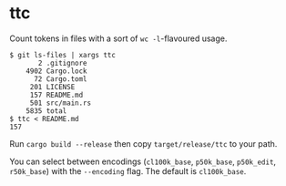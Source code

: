 # ttc

Count tokens in files with a sort of `wc -l`-flavoured usage.

```
$ git ls-files | xargs ttc
       2 .gitignore
    4902 Cargo.lock
      72 Cargo.toml
     201 LICENSE
     157 README.md
     501 src/main.rs
    5835 total
$ ttc < README.md
157
```
Run `cargo build --release` then copy `target/release/ttc` to your path.

You can select between encodings (`cl100k_base`, `p50k_base`, `p50k_edit`,
`r50k_base`) with the `--encoding` flag. The default is `cl100k_base`.
